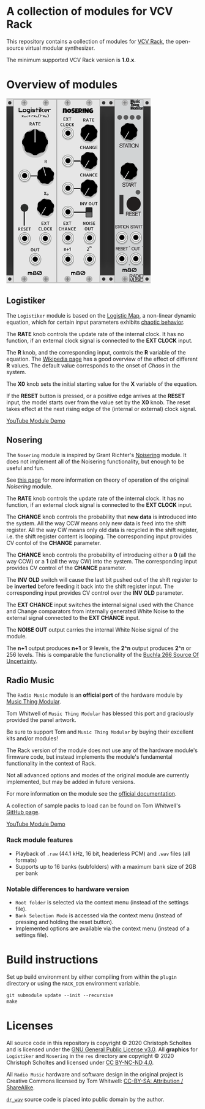 # A collection of modules for VCV Rack

This repository contains a collection of modules for [VCV Rack](https://vcvrack.com/),
the open-source virtual modular synthesizer.

The minimum supported VCV Rack version is **1.0.x**.

# Overview of modules

![modular80](/modular80.png)

## Logistiker

The `Logistiker` module is based on the [Logistic Map](https://en.wikipedia.org/wiki/Logistic_map),
a non-linear dynamic equation, which for certain input parameters exhibits [chaotic behavior](https://en.wikipedia.org/wiki/Chaos_theory).

The **RATE** knob controls the update rate of the internal clock. It has no function, if an
external clock signal is connected to the **EXT CLOCK** input.

The **R** knob, and the corresponding input, controls the **R** variable of the equation.
The [Wikipedia page](https://en.wikipedia.org/wiki/Logistic_map) has a good overview of the effect
of different **R** values. The default value corresponds to the onset of *Chaos* in the system.

The **X0** knob sets the initial starting value for the **X** variable of the equation.

If the **RESET** button is pressed, or a positive edge arrives at the **RESET** input,
the model starts over from the value set by the **X0** knob. The reset takes effect at the
next rising edge of the (internal or external) clock signal.

[YouTube Module Demo](https://youtu.be/xGSvLBChjzk)

## Nosering

The `Nosering` module is inspired by Grant Richter's [Noisering](https://malekkoheavyindustry.com/product/richter-noisering/) module. It does not implement all of
the Noisering functionality, but enough to be useful and fun.

See [this page](https://www.infinitesimal.eu/modules/index.php?title=Malekko_Noisering) for more
information on theory of operation of the original *Noisering* module.

The **RATE** knob controls the update rate of the internal clock. It has no function, if an
external clock signal is connected to the **EXT CLOCK** input.

The **CHANGE** knob controls the probability that **new data** is introduced into the system.
All the way CCW means only new data is feed into the shift register. All the way CW means only
old data is recycled in the shift register, i.e. the shift register content is looping.
The corresponding input provides CV contol of the **CHANGE** parameter.

The **CHANCE** knob controls the probability of introducing either a **0** (all the way CCW) or
a **1** (all the way CW) into the system. The corresponding input provides CV control of the **CHANCE** parameter.

The **INV OLD** switch will cause the last bit pushed out of the shift register to be **inverted**
before feeding it back into the shift register input. The corresponding input provides CV control over
the **INV OLD** parameter.

The **EXT CHANCE** input switches the internal signal used with the Chance and Change comparators
from internally generated White Noise to the external signal connected to the **EXT CHANCE** input.

The **NOISE OUT** output carries the internal White Noise signal of the module.

The **n+1** output produces **n+1** or 9 levels, the **2^n** output produces **2^n** or 256 levels.
This is comparable the functionality of the [Buchla 266 Source Of Uncertainty](https://modularsynthesis.com/roman/buchla_266/266sou.htm).

## Radio Music

The `Radio Music` module is an **official port** of the hardware module by [Music Thing Modular](http://musicthing.co.uk/).

Tom Whitwell of `Music Thing Modular` has blessed this port and graciously provided the panel artwork.

Be sure to support Tom and `Music Thing Modular` by buying their excellent kits and/or modules!

The Rack version of the module does not use any of the hardware module's firmware code, but instead implements the module's
fundamental functionality in the context of Rack.

Not all advanced options and modes of the original module are currently implemented, but may be added in future versions.

For more information on the module see the [official documentation](https://github.com/TomWhitwell/RadioMusic/wiki/How-to-use-the-Radio-Music-module).

A collection of sample packs to load can be found on Tom Whitwell's [GitHub page](https://github.com/TomWhitwell/RadioMusic/wiki/Audio-packs-for-the-Radio-Music-module).

[YouTube Module Demo](https://youtu.be/cdk8DFG7_-U)

### Rack module features

- Playback of `.raw` (44.1 kHz, 16 bit, headerless PCM) and `.wav` files (all formats)
- Supports up to 16 banks (subfolders) with a maximum bank size of 2GB per bank

### Notable differences to hardware version

- `Root folder` is selected via the context menu (instead of the settings file).
- `Bank Selection Mode` is accessed via the context menu (instead of pressing and holding the reset button).
- Implemented options are available via the context menu (instead of a settings file).

# Build instructions

Set up build environment by either compiling from within the `plugin` directory or using the `RACK_DIR` environment variable.

```
git submodule update --init --recursive
make
```

# Licenses

All source code in this repository is copyright © 2020 Christoph Scholtes and is licensed under the [GNU General Public License v3.0](LICENSE).
All **graphics** for `Logistiker` and `Nosering` in the `res` directory are copyright © 2020 Christoph Scholtes and licensed under [CC BY-NC-ND 4.0](https://creativecommons.org/licenses/by-nc-nd/4.0/).

All `Radio Music` hardware and software design in the original project is Creative Commons licensed by Tom Whitwell:
[CC-BY-SA: Attribution / ShareAlike](https://creativecommons.org/licenses/by-sa/3.0/).

[`dr_wav`](https://mackron.github.io/dr_wav) source code is placed into public domain by the author.
